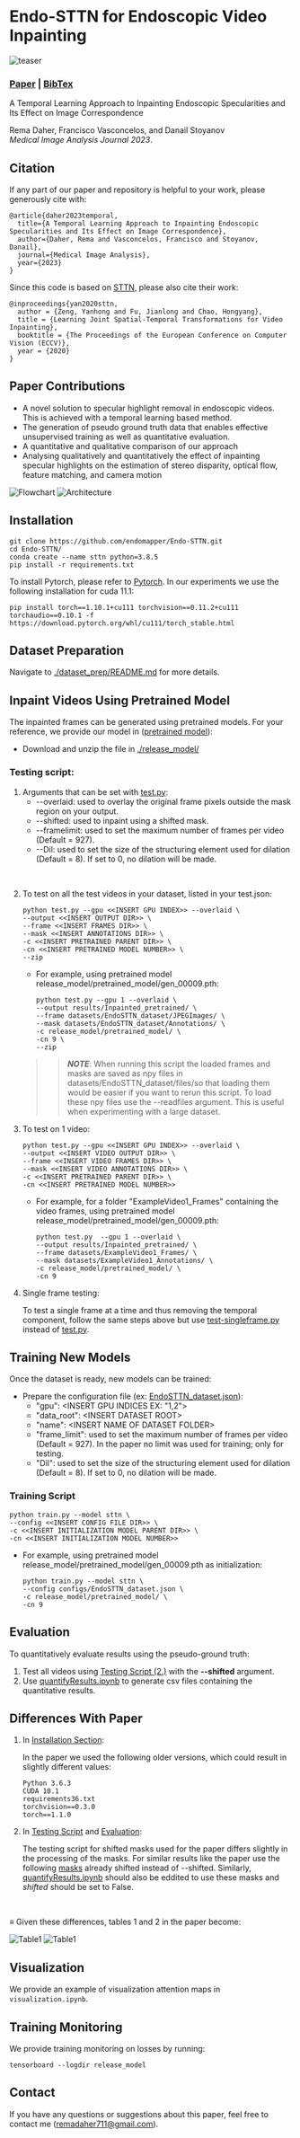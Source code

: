 # Endo-STTN for Endoscopic Video Inpainting
![teaser](./docs/Motivation2023.png?raw=true)

### [Paper](https://doi.org/10.1016/j.media.2023.102994) | [BibTex](#citation)

A Temporal Learning Approach to Inpainting Endoscopic Specularities and Its Effect on Image Correspondence<br>

Rema Daher, Francisco Vasconcelos, and Danail Stoyanov <br>
_Medical Image Analysis Journal 2023_.

<!-- ---------------------------------------------- -->
## Citation
If any part of our paper and repository is helpful to your work, please generously cite with:
```
@article{daher2023temporal,
  title={A Temporal Learning Approach to Inpainting Endoscopic Specularities and Its Effect on Image Correspondence},
  author={Daher, Rema and Vasconcelos, Francisco and Stoyanov, Danail},
  journal={Medical Image Analysis},
  year={2023}
}
```

Since this code is based on [STTN](https://github.com/researchmm/STTN), please also cite their work: 
```
@inproceedings{yan2020sttn,
  author = {Zeng, Yanhong and Fu, Jianlong and Chao, Hongyang},
  title = {Learning Joint Spatial-Temporal Transformations for Video Inpainting},
  booktitle = {The Proceedings of the European Conference on Computer Vision (ECCV)},
  year = {2020}
}

```

<!-- ---------------------------------------------- -->
## Paper Contributions 
* A novel solution to specular highlight removal in endoscopic videos. This is achieved with a temporal learning based method.
* The generation of pseudo ground truth data that enables effective unsupervised training as well as quantitative evaluation.
* A quantitative and qualitative comparison of our approach
* Analysing qualitatively and quantitatively the effect of inpainting specular highlights on the estimation of stereo disparity, optical flow, feature matching, and camera motion

![Flowchart](./docs/Flowchart.png?raw=true)
![Architecture](./docs/FlowchartArchi.png?raw=true)


<!-- ---------------------------------------------- -->
## Installation  


```
git clone https://github.com/endomapper/Endo-STTN.git
cd Endo-STTN/
conda create --name sttn python=3.8.5
pip install -r requirements.txt
```

To install Pytorch, please refer to [Pytorch](https://pytorch.org/).
In our experiments we use the following installation for cuda 11.1: 
```
pip install torch==1.10.1+cu111 torchvision==0.11.2+cu111 torchaudio==0.10.1 -f https://download.pytorch.org/whl/cu111/torch_stable.html
``` 

<!-- ---------------------------------------------- -->
## Dataset Preparation

Navigate to [./dataset_prep/README.md](./dataset_prep/README.md) for more details.

<!-- ---------------------------------------------- -->
## Inpaint Videos Using Pretrained Model

The inpainted frames can be generated using pretrained models. 
For your reference, we provide our model in ([pretrained model](https://liveuclac-my.sharepoint.com/:f:/g/personal/ucabrd0_ucl_ac_uk/ErDBwVttNuxKkWXG7nLsnQcBMxCrbWaRhpUBGEEQ_JE_ew?e=Nj4vwD)):
- Download and unzip the file in [./release_model/](./release_model/)



### Testing script:


1. Arguments that can be set with [test.py](./test.py):
    - --overlaid: used to overlay the original frame pixels outside the mask region on your output. 
    - --shifted: used to inpaint using a shifted mask.
    - --framelimit: used to set the maximum number of frames per video (Default = 927).
    - --Dil: used to set the size of the structuring element used for dilation (Default = 8). If set to 0, no dilation will be made.

<br />

2. To test on all the test videos in your dataset, listed in your test.json:
    ```
    python test.py --gpu <<INSERT GPU INDEX>> --overlaid \
    --output <<INSERT OUTPUT DIR>> \
    --frame <<INSERT FRAMES DIR>> \
    --mask <<INSERT ANNOTATIONS DIR>> \
    -c <<INSERT PRETRAINED PARENT DIR>> \
    -cn <<INSERT PRETRAINED MODEL NUMBER>> \
    --zip
    ``` 

    - For example, using pretrained model release_model/pretrained_model/gen_00009.pth: 
      ```
      python test.py --gpu 1 --overlaid \
      --output results/Inpainted_pretrained/ \
      --frame datasets/EndoSTTN_dataset/JPEGImages/ \
      --mask datasets/EndoSTTN_dataset/Annotations/ \
      -c release_model/pretrained_model/ \
      -cn 9 \
      --zip
      ```
    >>**_NOTE_**: When running this script the loaded frames and masks are saved as npy files in datasets/EndoSTTN_dataset/files/so that loading them would be easier if you want to rerun this script. To load these npy files use the --readfiles argument. This is useful when experimenting with a large dataset.

3. To test on 1 video: 
    ```
    python test.py --gpu <<INSERT GPU INDEX>> --overlaid \
    --output <<INSERT VIDEO OUTPUT DIR>> \
    --frame <<INSERT VIDEO FRAMES DIR>> \
    --mask <<INSERT VIDEO ANNOTATIONS DIR>> \
    -c <<INSERT PRETRAINED PARENT DIR>> \
    -cn <<INSERT PRETRAINED MODEL NUMBER>>
    ``` 

    - For example, for a folder "ExampleVideo1_Frames" containing the video frames, using pretrained model release_model/pretrained_model/gen_00009.pth: 

      ``` 
      python test.py  --gpu 1 --overlaid \
      --output results/Inpainted_pretrained/ \
      --frame datasets/ExampleVideo1_Frames/ \
      --mask datasets/ExampleVideo1_Annotations/ \
      -c release_model/pretrained_model/ \
      -cn 9
      ``` 

4. Single frame testing:

    To test a single frame at a time and thus removing the temporal component, follow the same steps above but use [test-singleframe.py](./test-singleframe.py) instead of [test.py](./test.py).


<!-- ---------------------------------------------- -->
## Training New Models
Once the dataset is ready, new models can be trained:
- Prepare the configuration file (ex: [EndoSTTN_dataset.json](./configs/EndoSTTN_dataset.json)):
  - "gpu": \<INSERT GPU INDICES EX: "1,2"\>
  - "data_root": \<INSERT DATASET ROOT\>
  - "name": \<INSERT NAME OF DATASET FOLDER\>
  - "frame_limit": used to set the maximum number of frames per video (Default = 927). In the paper no limit was used for training; only for testing.
  - "Dil": used to set the size of the structuring element used for dilation (Default = 8). If set to 0, no dilation will be made.


### Training Script

```
python train.py --model sttn \
--config <<INSERT CONFIG FILE DIR>> \
-c <<INSERT INITIALIZATION MODEL PARENT DIR>> \
-cn <<INSERT INITIALIZATION MODEL NUMBER>>
```
- For example, using pretrained model release_model/pretrained_model/gen_00009.pth as initialization: 
  ```
  python train.py --model sttn \
  --config configs/EndoSTTN_dataset.json \
  -c release_model/pretrained_model/ \
  -cn 9
  ```


<!-- ---------------------------------------------- -->
## Evaluation 

To quantitatively evaluate results using the pseudo-ground truth:
1. Test all videos using [Testing Script (2.)](#testing-script) with the **--shifted** argument.
2. Use [quantifyResults.ipynb](./quantifyResults.ipynb) to generate csv files containing the quantitative results.



## Differences With Paper

1. In [Installation Section](#Installation):
    
    In the paper we used the following older versions, which could result in slightly different values: 
    ```
    Python 3.6.3
    CUDA 10.1
    requirements36.txt
    torchvision==0.3.0
    torch==1.1.0
    ``` 

2. In [Testing Script](#testing-script) and [Evaluation](#evaluation):

    The testing script for shifted masks used for the paper differs slightly in the processing of the masks. For similar results like the paper use the following [masks](https://liveuclac-my.sharepoint.com/:f:/g/personal/ucabrd0_ucl_ac_uk/ElxeqDa9yVxKuNmgmnB3jSoB09sn6AgKQ2GRJfIgZtvzVQ?e=NBbJiQ) already shifted instead of --shifted. Similarly, [quantifyResults.ipynb](./quantifyResults.ipynb) should also be eddited to use these masks and  _shifted_ should be set to False.


  <br />

  $\equiv$  Given these differences, tables 1 and 2 in the paper become:

  ![Table1](./docs/Table1Python385.png?raw=true)
  ![Table1](./docs/Table2Python385.png?raw=true)


<!-- ---------------------------------------------- -->
## Visualization 

We provide an example of visualization attention maps in ```visualization.ipynb```. 


<!-- ---------------------------------------------- -->
## Training Monitoring  

We provide training monitoring on losses by running: 
```
tensorboard --logdir release_model
```

<!-- ---------------------------------------------- -->
## Contact
If you have any questions or suggestions about this paper, feel free to contact me (remadaher711@gmail.com).